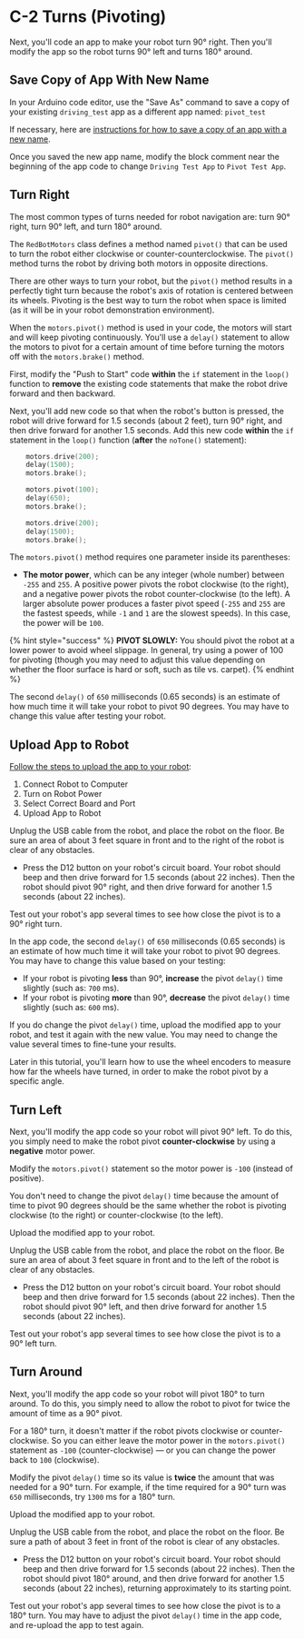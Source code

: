 # C-2 Turns \(Pivoting\)

Next, you'll code an app to make your robot turn 90° right. Then you'll modify the app so the robot turns 90° left and turns 180° around.

## Save Copy of App With New Name

In your Arduino code editor, use the "Save As" command to save a copy of your existing `driving_test` app as a different app named:  `pivot_test`

If necessary, here are [instructions for how to save a copy of an app with a new name](../../references/arduino-code-editor/save-and-rename-app.md).

Once you saved the new app name, modify the block comment near the beginning of the app code to change `Driving Test App` to `Pivot Test App`.

## Turn Right

The most common types of turns needed for robot navigation are:  turn 90° right, turn 90° left, and turn 180° around.

The `RedBotMotors` class defines a method named `pivot()` that can be used to turn the robot either clockwise or counter-counterclockwise. The `pivot()` method turns the robot by driving both motors in opposite directions.

There are other ways to turn your robot, but the `pivot()` method results in a perfectly tight turn because the robot's axis of rotation is centered between its wheels. Pivoting is the best way to turn the robot when space is limited \(as it will be in your robot demonstration environment\).

When the `motors.pivot()` method is used in your code, the motors will start and will keep pivoting continuously. You'll use a `delay()` statement to allow the motors to pivot for a certain amount of time before turning the motors off with the `motors.brake()` method.

First, modify the "Push to Start" code **within** the `if` statement in the `loop()` function to **remove** the existing code statements that make the robot drive forward and then backward.

Next, you'll add new code so that when the robot's button is pressed, the robot will drive forward for 1.5 seconds \(about 2 feet\), turn 90° right, and then drive forward for another 1.5 seconds. Add this new code **within** the `if` statement in the `loop()` function \(**after** the `noTone()` statement\):

```cpp
    motors.drive(200);
    delay(1500);
    motors.brake();

    motors.pivot(100);
    delay(650);
    motors.brake();

    motors.drive(200);
    delay(1500);
    motors.brake();
```

The `motors.pivot()` method requires one parameter inside its parentheses:

* **The motor power**, which can be any integer \(whole number\) between `-255` and `255`. A positive power pivots the robot clockwise \(to the right\), and a negative power pivots the robot counter-clockwise \(to the left\). A larger absolute power produces a faster pivot speed \(`-255` and `255` are the fastest speeds, while `-1` and `1` are the slowest speeds\). In this case, the power will be `100`.

{% hint style="success" %}
**PIVOT SLOWLY:**  You should pivot the robot at a lower power to avoid wheel slippage. In general, try using a power of 100 for pivoting \(though you may need to adjust this value depending on whether the floor surface is hard or soft, such as tile vs. carpet\).
{% endhint %}

The second `delay()` of `650` milliseconds \(0.65 seconds\) is an estimate of how much time it will take your robot to pivot 90 degrees. You may have to change this value after testing your robot.

## Upload App to Robot

[Follow the steps to upload the app to your robot](../../references/arduino-code-editor/upload-app-to-robot.md):

1. Connect Robot to Computer
2. Turn on Robot Power
3. Select Correct Board and Port
4. Upload App to Robot

Unplug the USB cable from the robot, and place the robot on the floor. Be sure an area of about 3 feet square in front and to the right of the robot is clear of any obstacles.

* Press the D12 button on your robot's circuit board. Your robot should beep and then drive forward for 1.5 seconds \(about 22 inches\). Then the robot should pivot 90° right, and then drive forward for another 1.5 seconds \(about 22 inches\).

Test out your robot's app several times to see how close the pivot is to a 90° right turn.

In the app code, the second `delay()` of `650` milliseconds \(0.65 seconds\) is an estimate of how much time it will take your robot to pivot 90 degrees. You may have to change this value based on your testing:

* If your robot is pivoting **less** than 90°, **increase** the pivot `delay()` time slightly \(such as: `700` ms\).
* If your robot is pivoting **more** than 90°, **decrease** the pivot `delay()` time slightly \(such as: `600` ms\).

If you do change the pivot `delay()` time, upload the modified app to your robot, and test it again with the new value. You may need to change the value several times to fine-tune your results.

Later in this tutorial, you'll learn how to use the wheel encoders to measure how far the wheels have turned, in order to make the robot pivot by a specific angle.

## Turn Left

Next, you'll modify the app code so your robot will pivot 90° left.  To do this, you simply need to make the robot pivot **counter-clockwise** by using a **negative** motor power.

Modify the `motors.pivot()` statement so the motor power is `-100` \(instead of positive\).

You don't need to change the pivot `delay()` time because the amount of time to pivot 90 degrees should be the same whether the robot is pivoting clockwise \(to the right\) or counter-clockwise \(to the left\).

Upload the modified app to your robot.

Unplug the USB cable from the robot, and place the robot on the floor. Be sure an area of about 3 feet square in front and to the left of the robot is clear of any obstacles.

* Press the D12 button on your robot's circuit board. Your robot should beep and then drive forward for 1.5 seconds \(about 22 inches\). Then the robot should pivot 90° left, and then drive forward for another 1.5 seconds \(about 22 inches\).

Test out your robot's app several times to see how close the pivot is to a 90° left turn.

## Turn Around

Next, you'll modify the app code so your robot will pivot 180° to turn around. To do this, you simply need to allow the robot to pivot for twice the amount of time as a 90° pivot.

For a 180° turn, it doesn't matter if the robot pivots clockwise or counter-clockwise. So you can either leave the motor power in the `motors.pivot()` statement as `-100` \(counter-clockwise\) — or you can change the power back to `100` \(clockwise\).

Modify the pivot `delay()` time so its value is **twice** the amount that was needed for a 90° turn. For example, if the time required for a 90° turn was `650` milliseconds, try `1300` ms for a 180° turn.

Upload the modified app to your robot.

Unplug the USB cable from the robot, and place the robot on the floor. Be sure a path of about 3 feet in front of the robot is clear of any obstacles.

* Press the D12 button on your robot's circuit board. Your robot should beep and then drive forward for 1.5 seconds \(about 22 inches\). Then the robot should pivot 180° around, and then drive forward for another 1.5 seconds \(about 22 inches\), returning approximately to its starting point.

Test out your robot's app several times to see how close the pivot is to a 180° turn. You may have to adjust the pivot `delay()` time in the app code, and re-upload the app to test again.

